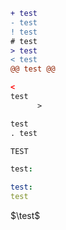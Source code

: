 ```diff
+ test
- test
! test
# test
> test
< test
@@ test @@
```
```html
<
test  
      >
```
```css
test
. test
```
```python 
TEST
```
```coffee
test:
```
```yaml
test:
test
```
$\test$
